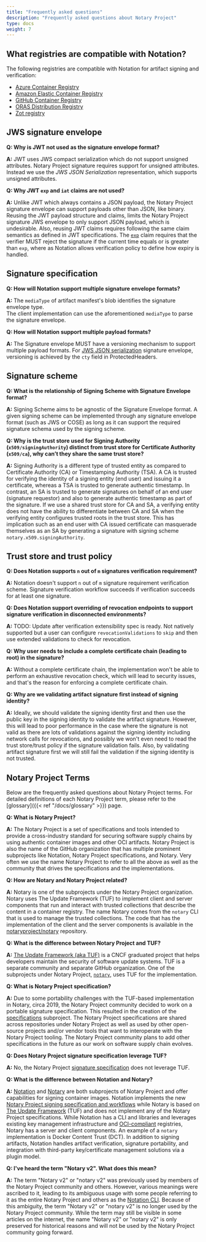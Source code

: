 ```yaml
---
title: "Frequently asked questions"
description: "Frequently asked questions about Notary Project"
type: docs
weight: 7
---
```


## What registries are compatible with Notation?

The following registries are compatible with Notation for artifact signing and verification:

- [Azure Container Registry](https://learn.microsoft.com/azure/container-registry/?wt.mc_id=azurelearn_inproduct_oss_notaryproject)
- [Amazon Elastic Container Registry](https://docs.aws.amazon.com/AmazonECR/latest/userguide/what-is-ecr.html)
- [GitHub Container Registry](https://docs.github.com/en/packages/working-with-a-github-packages-registry/working-with-the-container-registry)
- [ORAS Distribution Registry](https://github.com/oras-project/distribution/pkgs/container/registry/64589674?tag=v1.0.0-rc.4)
- [Zot registry](https://zotregistry.io/v1.4.3/)


## JWS signature envelope

**Q: Why is JWT not used as the signature envelope format?**

**A:** JWT uses JWS compact serialization which do not support unsigned attributes. Notary Project signature requires support for unsigned attributes. Instead we use the *JWS JSON Serialization* representation, which supports unsigned attributes.

**Q: Why JWT `exp` and `iat` claims are not used?**

**A:** Unlike JWT which always contains a JSON payload, the Notary Project signature envelope can support payloads other than JSON, like binary. Reusing the JWT payload structure and claims, limits the Notary Project signature JWS envelope to only support JSON payload, which is undesirable. Also, reusing JWT claims requires following the same claim semantics as defined in JWT specifications. The [`exp`](https://datatracker.ietf.org/doc/html/rfc7519#section-4.1.4) claim requires that the verifier MUST reject the signature if the current time equals or is greater than `exp`, where as Notation allows verification policy to define how expiry is handled.

## Signature specification

**Q: How will Notation support multiple signature envelope formats?**

**A:** The `mediaType` of artifact manifest's blob identifies the signature envelope type.  
The client implementation can use the aforementioned `mediaType` to parse the signature envelope.

**Q: How will Notation support multiple payload formats?**

**A:** The Signature envelope MUST have a versioning mechanism to support multiple payload formats.
For [JWS JSON serialization](https://github.com/notaryproject/specifications/blob/main/specs/signature-envelope-jws.md) signature envelope, versioning is achieved by the `cty` field in ProtectedHeaders.


## Signature scheme

**Q: What is the relationship of Signing Scheme with Signature Envelope format?**

**A:** Signing Scheme aims to be agnostic of the Signature Envelope format.
A given signing scheme can be implemented through any signature envelope format (such as JWS or COSE) as long as it can support the required signature schema used by the signing scheme.

**Q: Why is the trust store used for Signing Authority (`x509/signingAuthority`) distinct from trust store for Certificate Authority (`x509/ca`), why can’t they share the same trust store?**

**A:** Signing Authority is a different type of trusted entity as compared to Certificate Authority (CA) or Timestamping Authority (TSA).
A CA is trusted for verifying the identity of a signing entity (end user) and issuing it a certificate, whereas a TSA is trusted to generate authentic timestamp.
In contrast, an SA is trusted to generate signatures on behalf of an end user (signature requestor) and also to generate authentic timestamp as part of the signature.
If we use a shared trust store for CA and SA, a verifying entity does not have the ability to differentiate between CA and SA when the verifying entity configures trusted roots in the trust store.
This has implication such as an end user with CA issued certificate can masquerade themselves as an SA by generating a signature with signing scheme `notary.x509.signingAuthority`.

## Trust store and trust policy

**Q: Does Notation supports `n` out of `m` signatures verification requirement?**

**A:** Notation doesn't support `n` out of `m` signature requirement verification scheme.
Signature verification workflow succeeds if verification succeeds for at least one signature.

**Q: Does Notation support overriding of revocation endpoints to support signature verification in disconnected environments?**

**A:** TODO: Update after verification extensibility spec is ready.
Not natively supported but a user can configure `revocationValidations` to `skip` and then use extended validations to check for revocation.

**Q: Why user needs to include a complete certificate chain (leading to root) in the signature?**

**A:** Without a complete certificate chain, the implementation won't be able to perform an exhaustive revocation check, which will lead to security issues, and that's the reason for enforcing a complete certificate chain.

**Q: Why are we validating artifact signature first instead of signing identity?**

**A:** Ideally, we should validate the signing identity first and then use the public key in the signing identity to validate the artifact signature.
However, this will lead to poor performance in the case where the signature is not valid as there are lots of validations against the signing identity including network calls for revocations, and possibly we won't even need to read the trust store/trust policy if the signature validation fails.
Also, by validating artifact signature first we will still fail the validation if the signing identity is not trusted.

## Notary Project Terms
Below are the frequently asked questions about Notary Project terms. For detailed definitions of each Notary Project term, please refer to the [glossary]({{< ref "/docs/glossary" >}}) page.

**Q: What is Notary Project?**

**A:** The Notary Project is a set of specifications and tools intended to provide a cross-industry standard for securing software supply chains by using authentic container images and other OCI artifacts. Notary Project is also the name of the GitHub organization that has multiple prominent subprojects like Notation, Notary Project specifications, and Notary. Very often we use the name Notary Project to refer to all the above as well as the community that drives the specifications and the implementations.

**Q: How are Notary and Notary Project related?**

**A:** Notary is one of the subprojects under the Notary Project organization. Notary uses The Update Framework (TUF) to implement client and server components that run and interact with trusted collections that describe the content in a container registry. The name Notary comes from the `notary` CLI that is used to manage the trusted collections. The code that has the implementation of the client and the server components is available in the [notaryproject/notary](https://github.com/notaryproject/notary) repository.

**Q: What is the difference between Notary Project and TUF?**

**A:** [The Update Framework (aka TUF)](https://github.com/theupdateframework) is a CNCF graduated project that helps developers maintain the security of software update systems. TUF is a separate community and separate GitHub organization. One of the subprojects under Notary Project, [`notary`](https://github.com/notaryproject/notary), uses TUF for the implementation. 

**Q: What is Notary Project specification?**

**A:** Due to some portability challenges with the TUF-based implementation in Notary, circa 2019, the Notary Project community decided to work on a portable signature specification. This resulted in the creation of the [specifications](https://github.com/notaryproject/specifications) subproject. The Notary Project specifications are shared across repositories under Notary Project as well as used by other open-source projects and/or vendor tools that want to interoperate with the Notary Project tooling. The Notary Project community plans to add other specifications in the future as our work on software supply chain evolves.

**Q: Does Notary Project signature specification leverage TUF?**

**A:** No, the Notary Project [signature specification](https://github.com/notaryproject/specifications/blob/v1.0.0/specs/signature-specification.md) does not leverage TUF.

**Q: What is the difference between Notation and Notary?**

**A:** [Notation](https://github.com/notaryproject/notation) and [Notary](https://github.com/notaryproject/notary) are both subprojects of Notary Project and offer capabilities for signing container images. Notation implements the new [Notary Project signing specification and workflows](https://github.com/notaryproject/specifications/) while Notary is based on [The Update Framework](https://theupdateframework.com) (TUF) and does not implement any of the Notary Project specifications. While Notation has a CLI and libraries and leverages existing key management infrastructure and [OCI-compliant](https://opencontainers.org/) registries, Notary has a server and client components. An example of a `notary` implementation is Docker Content Trust (DCT). In addition to signing artifacts, Notation handles artifact verification, signature portability, and integration with third-party key/certificate management solutions via a plugin model.

**Q: I've heard the term "Notary v2". What does this mean?**

**A:** The term "Notary v2" or "notary v2" was previously used by members of the Notary Project community and others. However, various meanings were ascribed to it, leading to its ambiguous usage with some people referring to it as the entire Notary Project and others as the [Notation CLI](https://github.com/notaryproject/notation). Because of this ambiguity, the term "Notary v2" or "notary v2" is no longer used by the Notary Project community. While the term may still be visible in some articles on the internet, the name "Notary v2" or "notary v2" is only preserved for historical reasons and will not be used by the Notary Project community going forward.